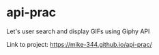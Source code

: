 # api-prac
Let's user search and display GIFs using Giphy API

Link to project: https://mike-344.github.io/api-prac/